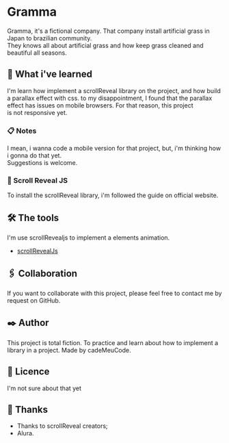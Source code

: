 # Gramma

Gramma, it's a fictional company. That company install artificial grass in Japan to brazilian community.  
They knows all about artificial grass and how keep grass cleaned and beautiful all seasons.  

## 🚀 What i've learned  

I'm learn how implement a scrollReveal library on the project, and how build a parallax effect with css. 
to my disappointment, I found that the parallax effect has issues on mobile browsers. For that reason, this project  
is not responsive yet.  

### 📋 Notes

I mean, i wanna code a mobile version for that project, but, i'm thinking how i gonna do that yet.  
Suggestions is welcome.

### 🔧 Scroll Reveal JS

To install the scrollReveal library, i'm followed the guide on official website.  

## 🛠️ The tools 

I'm use scrollRevealjs to implement a elements animation.   

* [scrollRevealJs](https://scrollrevealjs.org/) 

## 🖇️ Collaboration

If you want to collaborate with this project, please feel free to contact me by request on GitHub. 

## ✒️ Author

This project is total fiction. To practice and learn about how to implement a library in a project. Made by cadeMeuCode.  



## 📄 Licence

I'm not sure about that yet

## 🎁 Thanks

* Thanks to scrollReveal creators;
* Alura.
